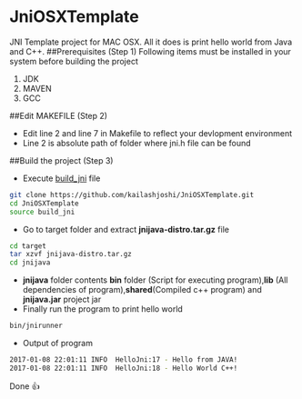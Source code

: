 # JniOSXTemplate
JNI Template project for MAC OSX. All it does is print hello world from Java and C++.
##Prerequisites (Step 1)
Following items must be installed in your system before building the project

1.  JDK 
2.  MAVEN
3.  GCC

##Edit MAKEFILE (Step 2)

* Edit line 2 and line 7 in Makefile to reflect your devlopment environment
* Line 2 is  absolute path of folder where jni.h file can be found

##Build the project (Step 3)

* Execute [build_jni](https://github.com/kailashjoshi/JniOSXTemplate/blob/master/build_jni) file 
```bash
git clone https://github.com/kailashjoshi/JniOSXTemplate.git
cd JniOSXTemplate
source build_jni
```
* Go to target folder and extract **jnijava-distro.tar.gz** file
```bash
cd target
tar xzvf jnijava-distro.tar.gz
cd jnijava
```
* **jnijava** folder contents **bin** folder (Script for executing program),**lib** (All dependencies of program),**shared**(Compiled c++ program) and **jnijava.jar** project jar
* Finally run the program to print hello world
```bash
bin/jnirunner
```
* Output of program
```bash
2017-01-08 22:01:11 INFO  HelloJni:17 - Hello from JAVA!
2017-01-08 22:01:11 INFO  HelloJni:18 - Hello World C++!
```
Done :+1:

